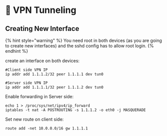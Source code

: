 # 🔧 VPN Tunneling

## Creating New Interface

{% hint style="warning" %}
You need root in both devices (as you are going to create new interfaces) and the sshd config has to allow root login.
{% endhint %}

create an interface on both devices:

```
#Client side VPN IP
ip addr add 1.1.1.2/32 peer 1.1.1.1 dev tun0 

#Server side VPN IP
ip addr add 1.1.1.1/32 peer 1.1.1.2 dev tun0 
```

Enable forwarding in Server side:

```
echo 1 > /proc/sys/net/ipv4/ip_forward
iptables -t nat -A POSTROUTING -s 1.1.1.2 -o eth0 -j MASQUERADE
```

Set new route on client side:

```
route add -net 10.0.0.0/16 gw 1.1.1.1
```



















